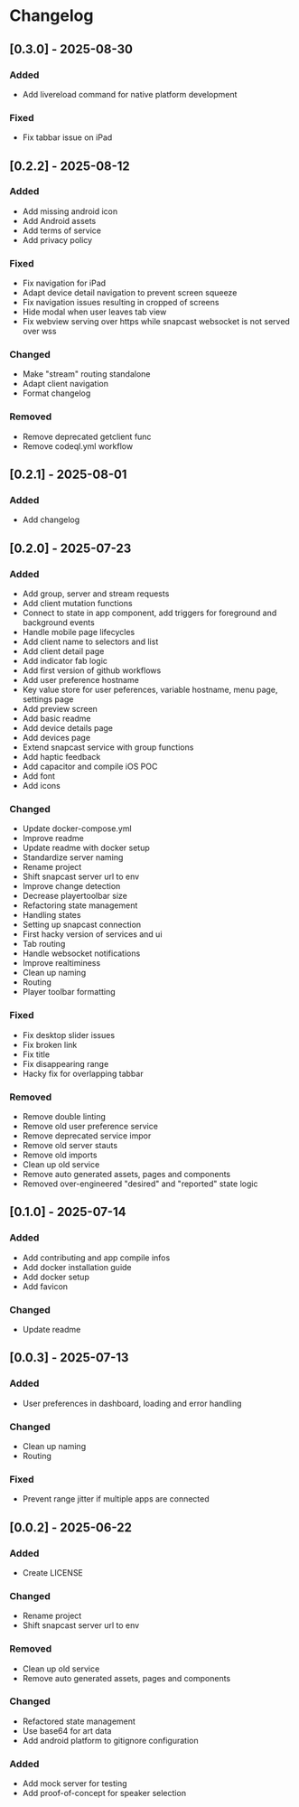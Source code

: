 # Changelog

## [0.3.0] - 2025-08-30

### Added
- Add livereload command for native platform development

### Fixed
- Fix tabbar issue on iPad


## [0.2.2] - 2025-08-12

### Added
- Add missing android icon
- Add Android assets
- Add terms of service
- Add privacy policy

### Fixed
- Fix navigation for iPad
- Adapt device detail navigation to prevent screen squeeze
- Fix navigation issues resulting in cropped of screens
- Hide modal when user leaves tab view
- Fix webview serving over https while snapcast websocket is not served over wss

### Changed
- Make "stream" routing standalone
- Adapt client navigation
- Format changelog

### Removed
- Remove deprecated getclient func
- Remove codeql.yml workflow

## [0.2.1] - 2025-08-01

### Added
- Add changelog

## [0.2.0] - 2025-07-23

### Added
- Add group, server and stream requests
- Add client mutation functions
- Connect to state in app component, add triggers for foreground and background events
- Handle mobile page lifecycles
- Add client name to selectors and list
- Add client detail page
- Add indicator fab logic
- Add first version of github workflows
- Add user preference hostname
- Key value store for user peferences, variable hostname, menu page, settings page
- Add preview screen
- Add basic readme
- Add device details page
- Add devices page
- Extend snapcast service with group functions
- Add haptic feedback
- Add capacitor and compile iOS POC
- Add font
- Add icons

### Changed
- Update docker-compose.yml
- Improve readme
- Update readme with docker setup
- Standardize server naming
- Rename project
- Shift snapcast server url to env
- Improve change detection
- Decrease playertoolbar size
- Refactoring state management
- Handling states
- Setting up snapcast connection
- First hacky version of services and ui
- Tab routing
- Handle websocket notifications
- Improve realtiminess
- Clean up naming
- Routing
- Player toolbar formatting

### Fixed
- Fix desktop slider issues
- Fix broken link
- Fix title
- Fix disappearing range
- Hacky fix for overlapping tabbar

### Removed
- Remove double linting
- Remove old user preference service
- Remove deprecated service impor
- Remove old server stauts
- Remove old imports
- Clean up old service
- Remove auto generated assets, pages and components
- Removed over-engineered "desired" and "reported" state logic

## [0.1.0] - 2025-07-14

### Added
- Add contributing and app compile infos
- Add docker installation guide
- Add docker setup
- Add favicon

### Changed
- Update readme

## [0.0.3] - 2025-07-13

### Added
- User preferences in dashboard, loading and error handling

### Changed
- Clean up naming
- Routing

### Fixed
- Prevent range jitter if multiple apps are connected

## [0.0.2] - 2025-06-22

### Added
- Create LICENSE

### Changed
- Rename project
- Shift snapcast server url to env

### Removed
- Clean up old service
- Remove auto generated assets, pages and components

### Changed
- Refactored state management
- Use base64 for art data
- Add android platform to gitignore configuration

### Added
- Add mock server for testing
- Add proof-of-concept for speaker selection

